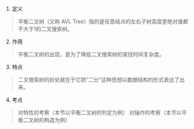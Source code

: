 <!--
 * @LastEditors: wudan01
 * @description: 文件描述
-->
1. 定义
> 平衡二叉树（又称 AVL Tree）指的是任意结点的左右子树高度差绝对值都不大于1的二叉搜索树。

2. 作用
> 平衡二叉树的出现，是为了降低二叉搜索树的查找时间复杂度。

3. 特点
> 二叉搜索树的妙处就在于它把“二分”这种思想以数据结构的形式表达了出来。

4. 考点
> 对特性的考察（本节以平衡二叉树的判定为例）
> 对操作的考察（本节以平衡二叉树的构造为例）